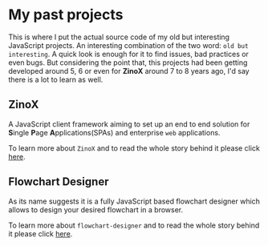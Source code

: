 # My past projects

This is where I put the actual source code of my old but interesting JavaScript projects.
An interesting combination of the two word: `old but interesting`.
A quick look is enough for it to find issues, bad practices or even bugs. But considering the point that, this projects had been getting developed around 5, 6 or even for **ZinoX** around 7 to 8 years ago, I'd say there is a lot to learn as well.

## ZinoX
A JavaScript client framework aiming to set up an end to end solution for **S**ingle **P**age **A**pplications(SPAs) and enterprise `web` applications.

To learn more about `ZinoX` and to read the whole story behind it please click [here](https://github.com/fixjs/fixjs.github.io/blob/master/assets/portfolio/projects/docs/zinox.md).

## Flowchart Designer
As its name suggests it is a fully JavaScript based flowchart designer which allows to design your desired flowchart in a browser.

To learn more about `flowchart-designer` and to read the whole story behind it please click [here](https://github.com/fixjs/fixjs.github.io/blob/master/assets/portfolio/projects/docs/flowchart-designer.md).